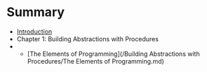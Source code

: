 # Summary

* [Introduction](README.md)
* Chapter 1: Building Abstractions with Procedures
* * [The Elements of Programming](/Building Abstractions with Procedures/The Elements of Programming.md)



